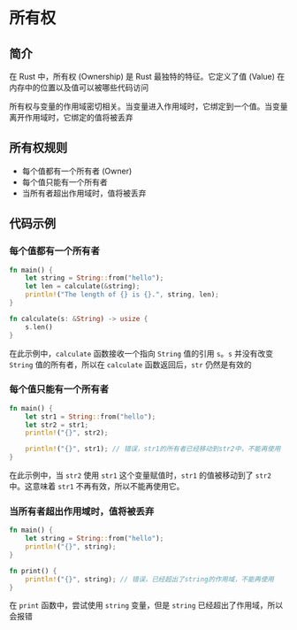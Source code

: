 # 所有权

## 简介

在 Rust 中，所有权 (Ownership) 是 Rust 最独特的特征。它定义了值 (Value) 在内存中的位置以及值可以被哪些代码访问

所有权与变量的作用域密切相关。当变量进入作用域时，它绑定到一个值。当变量离开作用域时，它绑定的值将被丢弃

## 所有权规则

- 每个值都有一个所有者 (Owner)
- 每个值只能有一个所有者
- 当所有者超出作用域时，值将被丢弃


## 代码示例

### 每个值都有一个所有者

```rust
fn main() {
    let string = String::from("hello");
    let len = calculate(&string);
    println!("The length of {} is {}.", string, len);
}

fn calculate(s: &String) -> usize {
    s.len()
}
```

在此示例中，`calculate` 函数接收一个指向 `String` 值的引用 `s`。`s` 并没有改变 `String` 值的所有者，所以在 `calculate` 函数返回后，`str` 仍然是有效的

### 每个值只能有一个所有者

```rust
fn main() {
    let str1 = String::from("hello");
    let str2 = str1;
    println!("{}", str2);

    println!("{}", str1); // 错误，str1的所有者已经移动到str2中，不能再使用
}
```

在此示例中，当 `str2` 使用 `str1` 这个变量赋值时，`str1` 的值被移动到了 `str2` 中。这意味着 `str1` 不再有效，所以不能再使用它。

### 当所有者超出作用域时，值将被丢弃

```rust
fn main() {
    let string = String::from("hello");
    println!("{}", string);
}

fn print() {
    println!("{}", string); // 错误，已经超出了string的作用域，不能再使用
}
```

在 `print` 函数中，尝试使用 `string` 变量，但是 `string` 已经超出了作用域，所以会报错